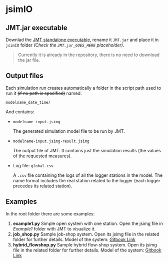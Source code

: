 # jsimIO

## JMT.jar executable

Downlad the [JMT standalone executable](http://sourceforge.net/projects/jmt/files/jmt/JMT-1.1.0/JMT-singlejar-1.1.0.jar/download), rename it `JMT.jar` and place it in `jsimIO` folder _(Check the `JMT.jar_GOES_HERE` placeholder)_.

> Currently it is already in the repository, there is no need to download the jar file.

## Output files

Each simulation run creates automatically a folder in the script path used to run it ~~(if no path is specified)~~ named:

    modelname_date_time/

And contains:

* `modelname-input.jsimg`

  The generated simulation model file to be run by JMT.

* `modelname-input.jsimg-result.jsimg`

    The output file of JMT. It contains just the simulation results (the values of the requested measures).

* Log file: `global.csv`

  A `.csv` file containing the logs of all the logger stations in the model. The name format includes the real station related to the logger (each logger precedes its related station).

## Examples

In the root folder there are some examples:

1. **example1.py**
  Simple open system with one station. Open the jsimg file in _Example1_ folder with JMT to visualize it.
2. **job_shop.py**
  Sample job-shop system. Open its jsimg file in the related folder for further details.
  Model of the system: [Gitbook Link](https://virtualfactory.gitbook.io/virtual-learning-factory-toolkit/use-cases/job-shop/job-shop-ontogui)
3. **hybrid_flowshop.py**
  Sample hybrid flow-shop system. Open its jsimg file in the related folder for further details.
  Model of the system: [Gitbook Link](https://virtualfactory.gitbook.io/virtual-learning-factory-toolkit/use-cases/hybrid-flow-shop/hybrid-flow-shop-ontogui)
